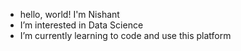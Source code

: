 - hello, world! I'm Nishant
- I’m interested in Data Science
- I’m currently learning to code and use this platform

<!---
jhanishant911/jhanishant911 is a ✨ special ✨ repository because its `README.md` (this file) appears on your GitHub profile.
You can click the Preview link to take a look at your changes.
--->
